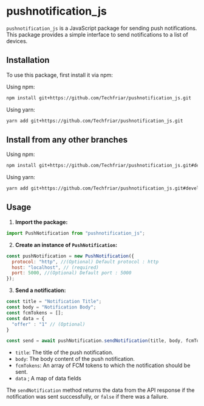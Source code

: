# pushnotification_js

`pushnotification_js` is a JavaScript package for sending push notifications.
This package provides a simple interface to send notifications to a list of devices.

## Installation

To use this package, first install it via npm:

Using npm:

```bash
npm install git+https://github.com/Techfriar/pushnotification_js.git
```

Using yarn:

```bash
yarn add git+https://github.com/Techfriar/pushnotification_js.git
```

## Install from any other branches

Using npm:

```bash
npm install git+https://github.com/Techfriar/pushnotification_js.git#development
```

Using yarn:

```bash
yarn add git+https://github.com/Techfriar/pushnotification_js.git#development
```

## Usage

1. **Import the package:**

```javascript
import PushNotification from "pushnotification_js";
```

2. **Create an instance of `PushNotification`:**

```javascript
const pushNotification = new PushNotification({
  protocol: "http", //(Optional) Default protocol : http
  host: "localhost", // (required)
  port: 5000, //(Optional) Default port : 5000
});
```

3. **Send a notification:**

```javascript
const title = "Notification Title";
const body = "Notification Body";
const fcmTokens = [];
const data = {
  "offer" : "1" // (Optional)
}

const send = await pushNotification.sendNotification(title, body, fcmTokens, data);
```

- `title`: The title of the push notification.
- `body`: The body content of the push notification.
- `fcmTokens`: An array of FCM tokens to which the notification should be sent.
- `data` ; A map of data fields

The `sendNotification` method returns the data from the API response if the notification was sent successfully, or `false` if there was a failure.
